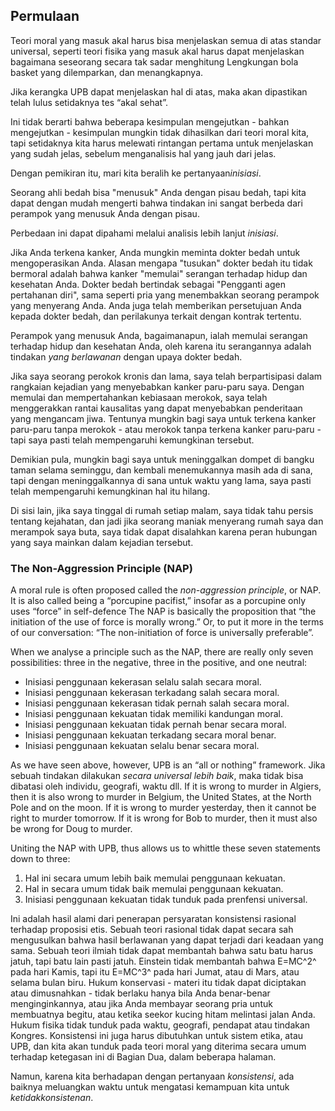 ## Permulaan

Teori moral yang masuk akal harus bisa menjelaskan semua di atas standar universal, seperti teori fisika yang masuk akal harus dapat menjelaskan bagaimana seseorang secara tak sadar menghitung Lengkungan bola basket yang dilemparkan, dan menangkapnya.

Jika kerangka UPB dapat menjelaskan hal di atas, maka akan dipastikan telah lulus setidaknya tes “akal sehat”.

Ini tidak berarti bahwa beberapa kesimpulan mengejutkan - bahkan mengejutkan - kesimpulan mungkin tidak dihasilkan dari teori moral kita, tapi setidaknya kita harus melewati rintangan pertama untuk menjelaskan yang sudah jelas, sebelum menganalisis hal yang jauh dari jelas.

Dengan pemikiran itu, mari kita beralih ke pertanyaan*inisiasi*.

Seorang ahli bedah bisa "menusuk" Anda dengan pisau bedah, tapi kita dapat dengan mudah mengerti bahwa tindakan ini sangat berbeda dari perampok yang menusuk Anda dengan pisau.

Perbedaan ini dapat dipahami melalui analisis lebih lanjut *inisiasi*.

Jika Anda terkena kanker, Anda mungkin meminta dokter bedah untuk mengoperasikan Anda. Alasan mengapa "tusukan" dokter bedah itu tidak bermoral adalah bahwa kanker "memulai" serangan terhadap hidup dan kesehatan Anda. Dokter bedah bertindak sebagai "Pengganti agen pertahanan diri", sama seperti pria yang menembakkan seorang perampok yang menyerang Anda. Anda juga telah memberikan persetujuan Anda kepada dokter bedah, dan perilakunya terkait dengan kontrak tertentu.

Perampok yang menusuk Anda, bagaimanapun, ialah memulai serangan terhadap hidup dan kesehatan Anda, oleh karena itu serangannya adalah tindakan *yang berlawanan* dengan upaya dokter bedah.

Jika saya seorang perokok kronis dan lama, saya telah berpartisipasi dalam rangkaian kejadian yang menyebabkan kanker paru-paru saya. Dengan memulai dan mempertahankan kebiasaan merokok, saya telah menggerakkan rantai kausalitas yang dapat menyebabkan penderitaan yang mengancam jiwa. Tentunya mungkin bagi saya untuk terkena kanker paru-paru tanpa merokok - atau merokok tanpa terkena kanker paru-paru - tapi saya pasti telah mempengaruhi kemungkinan tersebut.

Demikian pula, mungkin bagi saya untuk meninggalkan dompet di bangku taman selama seminggu, dan kembali menemukannya masih ada di sana, tapi dengan meninggalkannya di sana untuk waktu yang lama, saya pasti telah mempengaruhi kemungkinan hal itu hilang.

Di sisi lain, jika saya tinggal di rumah setiap malam, saya tidak tahu persis tentang kejahatan, dan jadi jika seorang maniak menyerang rumah saya dan merampok saya buta, saya tidak dapat disalahkan karena peran hubungan yang saya mainkan dalam kejadian tersebut.

### The Non-Aggression Principle (NAP)

A moral rule is often proposed called the *non-aggression principle*, or NAP. It is also called being a “porcupine pacifist,” insofar as a porcupine only uses “force” in self-defence The NAP is basically the proposition that “the initiation of the use of force is morally wrong.” Or, to put it more in the terms of our conversation: “The non-initiation of force is universally preferable”.

When we analyse a principle such as the NAP, there are really only seven possibilities: three in the negative, three in the positive, and one neutral:

- Inisiasi penggunaan kekerasan selalu salah secara moral.
- Inisiasi penggunaan kekerasan terkadang salah secara moral.
- Inisiasi penggunaan kekerasan tidak pernah salah secara moral.
- Inisiasi penggunaan kekuatan tidak memiliki kandungan moral.
- Inisiasi penggunaan kekuatan tidak pernah benar secara moral.
- Inisiasi penggunaan kekuatan terkadang secara moral benar.
- Inisiasi penggunaan kekuatan selalu benar secara moral.

As we have seen above, however, UPB is an “all or nothing” framework. Jika sebuah tindakan dilakukan *secara universal lebih baik*, maka tidak bisa dibatasi oleh individu, geografi, waktu dll. If it is wrong to murder in Algiers, then it is also wrong to murder in Belgium, the United States, at the North Pole and on the moon. If it is wrong to murder yesterday, then it cannot be right to murder tomorrow. If it is wrong for Bob to murder, then it must also be wrong for Doug to murder.

Uniting the NAP with UPB, thus allows us to whittle these seven statements down to three:

1. Hal ini secara umum lebih baik memulai penggunaan kekuatan.
2. Hal in secara umum tidak baik memulai penggunaan kekuatan.
3. Inisiasi penggunaan kekuatan tidak tunduk pada prenfensi universal.

Ini adalah hasil alami dari penerapan persyaratan konsistensi rasional terhadap proposisi etis. Sebuah teori rasional tidak dapat secara sah mengusulkan bahwa hasil berlawanan yang dapat terjadi dari keadaan yang sama. Sebuah teori ilmiah tidak dapat membantah bahwa satu batu harus jatuh, tapi batu lain pasti jatuh. Einstein tidak membantah bahwa E=MC^2^ pada hari Kamis, tapi itu E=MC^3^ pada hari Jumat, atau di Mars, atau selama bulan biru. Hukum konservasi - materi itu tidak dapat diciptakan atau dimusnahkan - tidak berlaku hanya bila Anda benar-benar menginginkannya, atau jika Anda membayar seorang pria untuk membuatnya begitu, atau ketika seekor kucing hitam melintasi jalan Anda. Hukum fisika tidak tunduk pada waktu, geografi, pendapat atau tindakan Kongres. Konsistensi ini juga harus dibutuhkan untuk sistem etika, atau UPB, dan kita akan tunduk pada teori moral yang diterima secara umum terhadap ketegasan ini di Bagian Dua, dalam beberapa halaman.

Namun, karena kita berhadapan dengan pertanyaan *konsistensi*, ada baiknya meluangkan waktu untuk mengatasi kemampuan kita untuk *ketidakkonsistenan*.